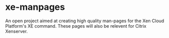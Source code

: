 xe-manpages
===========

An open project aimed at creating high quality man-pages for the Xen Cloud Platform's XE command. These pages will also be relevent for Citrix Xenserver.


